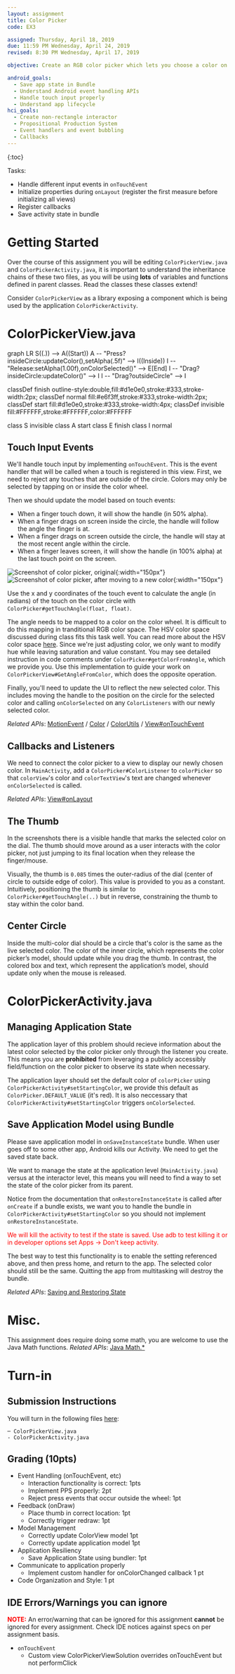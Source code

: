 ```yaml
---
layout: assignment
title: Color Picker
code: EX3

assigned: Thursday, April 18, 2019
due: 11:59 PM Wednesday, April 24, 2019
revised: 8:30 PM Wednesday, April 17, 2019

objective: Create an RGB color picker which lets you choose a color on a rainbow circle (color wheel).

android_goals:
  - Save app state in Bundle
  - Understand Android event handling APIs
  - Handle touch input properly
  - Understand app lifecycle
hci_goals:
  - Create non-rectangle interactor
  - Propositional Production System
  - Event handlers and event bubbling
  - Callbacks
---
```


{:toc}

Tasks:

- Handle different input events in `onTouchEvent`
- Initialize properties during `onLayout` (register the first measure before initializing all views)
- Register callbacks
- Save activity state in bundle

# Getting Started

Over the course of this assignment you will be editing `ColorPickerView.java` and `ColorPickerActivity.java`, it is important to understand the inheritance chains of these two files, as you will be using **lots** of variables and functions defined in parent classes. Read the classes these classes extend!

Consider `ColorPickerView` as a library exposing a component which is being used by the application `ColorPickerActivity`.

# ColorPickerView.java

<div class="mermaid">
graph LR
S((.)) --> A((Start))
A -- "Press?insideCircle:updateColor(),setAlpha(.5f)" --> I((Inside))
I -- "Release:setAlpha(1.00f),onColorSelected()" --> E[End]
I -- "Drag?insideCircle:updateColor()" --> I
I -- "Drag?outsideCircle" --> I

classDef finish outline-style:double,fill:#d1e0e0,stroke:#333,stroke-width:2px;
classDef normal fill:#e6f3ff,stroke:#333,stroke-width:2px;
classDef start fill:#d1e0e0,stroke:#333,stroke-width:4px;
classDef invisible fill:#FFFFFF,stroke:#FFFFFF,color:#FFFFFF

class S invisible
class A start
class E finish
class I normal

</div>

## Touch Input Events

We'll handle touch input by implementing `onTouchEvent`. This is the event handler that will be called when a touch is registered in this view. First, we need to reject any touches that are outside of the circle. Colors may only be selected by tapping on or inside the color wheel.

<!-- <span style="color:red"> XXX TODO: Check edge case: e.g., drag and move outside wheel, the handle stays in 50% alpha (should be 100% alpha). I added examples in test to check alpha of handle to check state.</span> -->

Then we should update the model based on touch events:

- When a finger touch down, it will show the handle (in 50% alpha).
- When a finger drags on screen inside the circle, the handle will follow the angle the finger is at.
- When a finger drags on screen outside the circle, the handle will stay at the most recent angle within the circle.
- When a finger leaves screen, it will show the handle (in 100% alpha) at the last touch point on the screen.

![Screenshot of color picker, original](colorpicker-img/1.png){:width="150px"}
![Screenshot of color picker, after moving to a new color](colorpicker-img/2.png){:width="150px"}

Use the x and y coordinates of the touch event to calculate the angle (in radians) of the touch on the color circle with `ColorPicker#getTouchAngle(float, float)`.

The angle needs to be mapped to a color on the color wheel. It is difficult to do this mapping in tranditional RGB color space. The HSV color space discussed during class fits this task well. You can read more about the HSV color space [here](https://en.wikipedia.org/wiki/HSL_and_HSV). Since we're just adjusting color, we only want to modify hue while leaving saturation and value constant. You may see detailed instruction in code comments under `ColorPicker#getColorFromAngle`, which we provide you. Use this implementation to guide your work on `ColorPickerView#GetAngleFromColor`, which does the opposite operation.

Finally, you'll need to update the UI to reflect the new selected color. This includes moving the handle to the position on the circle for the selected color and calling `onColorSelected` on any `ColorListeners` with our newly selected color.

_Related APIs_:
[MotionEvent](https://developer.android.com/reference/android/view/MotionEvent) / [Color](https://developer.android.com/reference/android/graphics/Color) / [ColorUtils](https://developer.android.com/reference/android/support/v4/graphics/ColorUtils) / [View#onTouchEvent](https://developer.android.com/reference/android/view/View)

## Callbacks and Listeners

We need to connect the color picker to a view to display our newly chosen color. In `MainActivity`, add a `ColorPicker#ColorListener` to `colorPicker` so that `colorView`'s color and `colorTextView`'s text are changed whenever `onColorSelected` is called.

_Related APIs_:
[View#onLayout](https://developer.android.com/reference/android/view/View)

## The Thumb

In the screenshots there is a visible handle that marks the selected color on the dial. The thumb should move around as a user interacts with the color picker, not just jumping to its final location when they release the finger/mouse.

Visually, the thumb is `0.085` times the outer-radius of the dial (center of circle to outside edge of color). This value is provided to you as a constant. Intuitively, positioning the thumb is similar to `ColorPicker#getTouchAngle(..)` but in reverse, constraining the thumb to stay within the color band.

## Center Circle

Inside the multi-color dial should be a circle that's color is the same as the live selected color. The color of the inner circle, which represents the color picker’s model, should update while you drag the thumb. In contrast, the colored box and text, which represent the application’s model, should update only when the mouse is released.

# ColorPickerActivity.java

## Managing Application State

The application layer of this problem should recieve information about the latest color selected by the color picker only through the listener you create. This means you are **prohibited** from leveraging a publicly accessibly field/function on the color picker to observe its state when necessary.

The application layer should set the default color of `colorPicker` using `ColorPickerActivity#setStartingColor`, we provide this default as `ColorPicker.DEFAULT_VALUE` (it's red). It is also neccessary that `ColorPickerActivity#setStartingColor` triggers `onColorSelected`.

## Save Application Model using Bundle

Please save application model in `onSaveInstanceState` bundle. When user goes off to some other app, Android kills our Activity. We need to get the saved state back.

We want to manage the state at the application level (`MainActivity.java`) versus at the interactor level, this means you will need to find a way to set the state of the color picker from its parent.

Notice from the documentation that `onRestoreInstanceState` is called after `onCreate` if a bundle exists, we want you to handle the bundle in `ColorPickerActivity#setStartingColor` so you should not implement `onRestoreInstanceState`.

<span style="color:red">We will kill the activity to test if the state is saved. Use adb to test killing it or in developer options set Apps -> Don't keep activity.</span>

The best way to test this functionality is to enable the setting referenced above, and then press home, and return to the app. The selected color should still be the same. Quitting the app from multitasking will destroy the bundle.

_Related APIs_:
[Saving and Restoring State](https://developer.android.com/guide/components/activities/activity-lifecycle.html#saras)

# Misc.

This assignment does require doing some math, you are welcome to use the Java Math functions.
_Related APIs_:
[Java Math.\*](https://docs.oracle.com/javase/7/docs/api/java/lang/Math.html)

# Turn-in

## Submission Instructions

You will turn in the following files <a href="javascript:alert('Turn-in link pending assignment release');">here</a>:

```
─ ColorPickerView.java
- ColorPickerActivity.java
```

## Grading (10pts)

- Event Handling (onTouchEvent, etc)
  - Interaction functionality is correct: 1pts
  - Implement PPS properly: 2pt
  - Reject press events that occur outside the wheel: 1pt
- Feedback (onDraw)
  - Place thumb in correct location: 1pt
  - Correctly trigger redraw: 1pt
- Model Management
  - Correctly update ColorView model 1pt
  - Correctly update application model 1pt
- Application Resiliency
  - Save Application State using bundler: 1pt
- Communicate to application properly
  - Implement custom handler for onColorChanged callback 1 pt
- Code Organization and Style: 1 pt

## IDE Errors/Warnings you can ignore

<span style="color:red;">**NOTE:**</span> An error/warning that can be ignored for this assignment **cannot** be ignored for every assignment. Check IDE notices against specs on per assignment basis.

- `onTouchEvent`
  - Custom view ColorPickerViewSolution overrides onTouchEvent but not performClick
